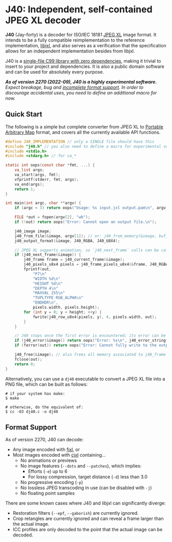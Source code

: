 # J40: Independent, self-contained JPEG XL decoder

**J40** (Jay-forty) is a decoder for ISO/IEC 18181 [JPEG XL] image format.
It intends to be a fully compatible reimplementation to the reference implementation, [libjxl],
and also serves as a verification that the specification allows for
an independent implementation besides from libjxl.

J40 is a [single-file C99 library with zero dependencies][1file],
making it trivial to insert to your project and dependencies.
It is also a public domain software and can be used for absolutely every purpose.

[JPEG XL]: https://en.wikipedia.org/wiki/JPEG_XL
[libjxl]: https://github.com/libjxl/libjxl/
[1file]: https://github.com/nothings/single_file_libs

_**As of version 2270 (2022-09), J40 is a highly experimental software.**
Expect breakage, bug and [incomplete format support](#format-support).
In order to discourage accidental uses, you need to define an additional macro for now._

## Quick Start

The following is a simple but complete converter from JPEG XL to [Portable Arbitrary Map][pam] format,
and covers all the currently available API functions.

[pam]: http://netpbm.sourceforge.net/doc/pam.html

```c
#define J40_IMPLEMENTATION // only a SINGLE file should have this
#include "j40.h" // you also need to define a macro for experimental versions; follow the error.
#include <stdio.h>
#include <stdarg.h> // for va_*

static int oops(const char *fmt, ...) {
    va_list args;
    va_start(args, fmt);
    vfprintf(stderr, fmt, args);
    va_end(args);
    return 1;
}

int main(int argc, char **argv) {
    if (argc < 3) return oops("Usage: %s input.jxl output.pam\n", argv[0]);

    FILE *out = fopen(argv[2], "wb");
    if (!out) return oops("Error: Cannot open an output file.\n");

    j40_image image;
    j40_from_file(&image, argv[1]); // or: j40_from_memory(&image, buf, bufsize, freefunc);
    j40_output_format(&image, J40_RGBA, J40_U8X4);

    // JPEG XL supports animation, so `j40_next_frame` calls can be called multiple times
    if (j40_next_frame(&image)) {
        j40_frame frame = j40_current_frame(&image);
        j40_pixels_u8x4 pixels = j40_frame_pixels_u8x4(&frame, J40_RGBA);
        fprintf(out,
            "P7\n"
            "WIDTH %d\n"
            "HEIGHT %d\n"
            "DEPTH 4\n"
            "MAXVAL 255\n"
            "TUPLTYPE RGB_ALPHA\n"
            "ENDHDR\n",
            pixels.width, pixels.height);
        for (int y = 0; y < height; ++y) {
            fwrite(j40_row_u8x4(pixels, y), 4, pixels.width, out);
        }
    }

    // J40 stops once the first error is encountered; its error can be checked at the very end
    if (j40_error(&image)) return oops("Error: %s\n", j40_error_string(&image));
    if (ferror(out)) return oops("Error: Cannot fully write to the output file.\n");

    j40_free(&image); // also frees all memory associated to j40_frame etc.
    fclose(out);
    return 0;
}
```

Alternatively, you can use a `dj40` executable to convert a JPEG XL file into a PNG file,
which can be built as follows:

```console
# if your system has make:
$ make

# otherwise, do the equivalent of:
$ cc -O3 dj40.c -o dj40
```

## Format Support

As of version 2270, J40 can decode:

* Any image encoded with [fjxl], or
* Most images encoded with [cjxl][libjxl] containing...
    * No animations or previews
    * No image features (`--dots` and `--patches`), which implies:
        * Efforts (`-e`) up to 6
        * For lossy compression, target distance (`-d`) less than 3.0
    * No progressive encoding (`-p`)
    * No lossless JPEG transcoding in use (can be disabled with `-j`)
    * No floating point samples

[fjxl]: https://github.com/libjxl/libjxl/tree/main/experimental/fast_lossless

There are some known cases where J40 and libjxl can significantly diverge:

* Restoration filters (`--epf`, `--gaborish`) are currently ignored.
* Crop retangles are currently ignored and can reveal a frame larger than the actual image.
* ICC profiles are only decoded to the point that the actual image can be decoded.


